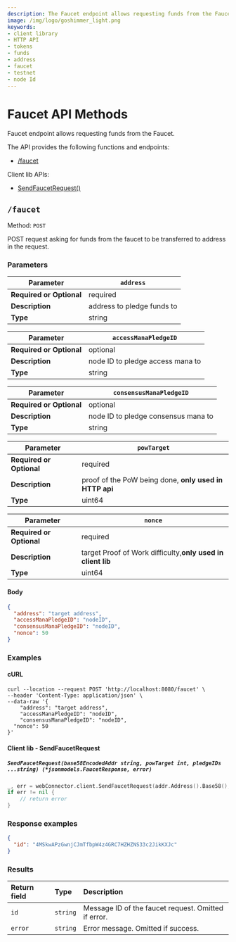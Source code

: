 ```yaml
---
description: The Faucet endpoint allows requesting funds from the Faucet.
image: /img/logo/goshimmer_light.png
keywords:
- client library
- HTTP API
- tokens
- funds
- address
- faucet
- testnet
- node Id
---
```

# Faucet API Methods

Faucet endpoint allows requesting funds from the Faucet.

The API provides the following functions and endpoints:
* [/faucet](#faucet)


Client lib APIs:
* [SendFaucetRequest()](#client-lib---sendfaucetrequest)


## `/faucet`

Method: `POST`

POST request asking for funds from the faucet to be transferred to address in the request.

### Parameters

| **Parameter**            | `address`      |
|--------------------------|----------------|
| **Required or Optional** | required       |
| **Description**          | address to pledge funds to  |
| **Type**                 | string      |



| **Parameter**            | `accessManaPledgeID`      |
|--------------------------|----------------|
| **Required or Optional** | optional       |
| **Description**          | node ID to pledge access mana to  |
| **Type**                 | string      |



| **Parameter**            | `consensusManaPledgeID`      |
|--------------------------|----------------|
| **Required or Optional** | optional       |
| **Description**          | node ID to pledge consensus mana to  |
| **Type**                 | string      |



| **Parameter**            | `powTarget`      |
|--------------------------|----------------|
| **Required or Optional** | required       |
| **Description**          | proof of the PoW being done, **only used in HTTP api** |
| **Type**                 | uint64      |



| **Parameter**            | `nonce`      |
|--------------------------|----------------|
| **Required or Optional** | required       |
| **Description**          | target Proof of Work difficulty,**only used in client lib** |
| **Type**                 | uint64      |

#### Body

```json
{
  "address": "target address",
  "accessManaPledgeID": "nodeID",
  "consensusManaPledgeID": "nodeID",
  "nonce": 50
}

```

### Examples

#### cURL

```shell
curl --location --request POST 'http://localhost:8080/faucet' \
--header 'Content-Type: application/json' \
--data-raw '{
	"address": "target address",
	"accessManaPledgeID": "nodeID",
	"consensusManaPledgeID": "nodeID",
  "nonce": 50
}'
```

#### Client lib - SendFaucetRequest

##### `SendFaucetRequest(base58EncodedAddr string, powTarget int, pledgeIDs ...string) (*jsonmodels.FaucetResponse, error)`
```go
_, err = webConnector.client.SendFaucetRequest(addr.Address().Base58(), powTarget)
if err != nil {
    // return error
}
```

### Response examples

```json
{
  "id": "4MSkwAPzGwnjCJmTfbpW4z4GRC7HZHZNS33c2JikKXJc" 
}
```

### Results

|Return field | Type | Description|
|:-----|:------|:------|
| `id`  | `string` | Message ID of the faucet request. Omitted if error. |
| `error`   | `string` | Error message. Omitted if success.    |
